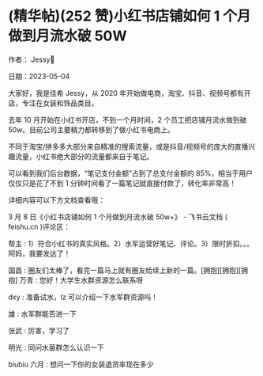 
# (精华帖)(252 赞)小红书店铺如何 1 个月做到月流水破 50W

作者： Jessy👾

日期：2023-05-04

大家好，我是佳希 Jessy，从 2020 年开始做电商，淘宝、抖音、视频号都有开店，专注在女装和饰品类目。

去年 10 月开始在小红书开店，不到一个月时间，2 个员工把店铺月流水做到破 50w。目前公司主要精力都转移到了做小红书电商上。

不同于淘宝/拼多多大部分来自精准的搜索流量，或是抖音/视频号的庞大的直播兴趣流量，小红书绝大部分的流量都来自于笔记。

 

 

可以看到我们后台数据，“笔记支付金额”占到了总支付金额的 85%，相当于用户仅仅只是花了不到 1 分钟时间看了一篇笔记就直接付款了，转化率非常高！

详细内容可以下方文档查看哦：

3 月 8 日《小红书店铺如何 1 个月做到月流水破 50w+》 - 飞书云文档 ( feishu.cn )评论区：

帮主 : 1）符合小红书的真实风格。2）水军运营好笔记、评论。3）限时折扣。。。阿妈，我要发达了！

国昌 : 圈友们太棒了，看完一篇马上就有圈友给续上新的一篇。[拥抱][拥抱][拥抱] 万青 : 您好！大学生水群资源怎么联系呀

dxy : 准备试水，lz 可以介绍一下水军群资源吗！

雄 : 水军群能否进一下

张武 : 厉害，学习了

明光 : 同问水菌群怎么认识一下

biubiu 六月 : 想问一下你的女装退货率现在多少
